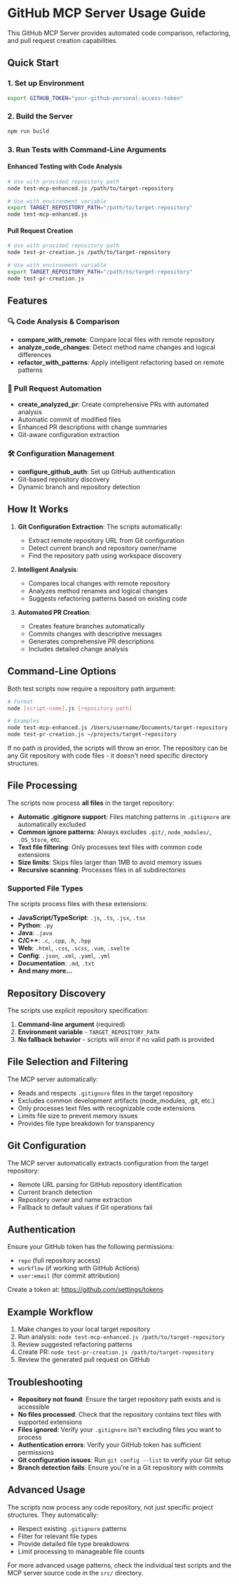 # GitHub MCP Server Usage Guide

This GitHub MCP Server provides automated code comparison, refactoring, and pull request creation capabilities.

## Quick Start

### 1. Set up Environment
```bash
export GITHUB_TOKEN="your-github-personal-access-token"
```

### 2. Build the Server
```bash
npm run build
```

### 3. Run Tests with Command-Line Arguments

#### Enhanced Testing with Code Analysis
```bash
# Use with provided repository path
node test-mcp-enhanced.js /path/to/target-repository

# Use with environment variable
export TARGET_REPOSITORY_PATH="/path/to/target-repository"
node test-mcp-enhanced.js
```

#### Pull Request Creation
```bash
# Use with provided repository path
node test-pr-creation.js /path/to/target-repository

# Use with environment variable
export TARGET_REPOSITORY_PATH="/path/to/target-repository"
node test-pr-creation.js
```

## Features

### 🔍 Code Analysis & Comparison
- **compare_with_remote**: Compare local files with remote repository
- **analyze_code_changes**: Detect method name changes and logical differences
- **refactor_with_patterns**: Apply intelligent refactoring based on remote patterns

### 🚀 Pull Request Automation
- **create_analyzed_pr**: Create comprehensive PRs with automated analysis
- Automatic commit of modified files
- Enhanced PR descriptions with change summaries
- Git-aware configuration extraction

### 🛠️ Configuration Management
- **configure_github_auth**: Set up GitHub authentication
- Git-based repository discovery
- Dynamic branch and repository detection

## How It Works

1. **Git Configuration Extraction**: The scripts automatically:
   - Extract remote repository URL from Git configuration
   - Detect current branch and repository owner/name
   - Find the repository path using workspace discovery

2. **Intelligent Analysis**: 
   - Compares local changes with remote repository
   - Analyzes method renames and logical changes
   - Suggests refactoring patterns based on existing code

3. **Automated PR Creation**:
   - Creates feature branches automatically
   - Commits changes with descriptive messages
   - Generates comprehensive PR descriptions
   - Includes detailed change analysis

## Command-Line Options

Both test scripts now require a repository path argument:

```bash
# Format
node [script-name].js [repository-path]

# Examples
node test-mcp-enhanced.js /Users/username/Documents/target-repository
node test-pr-creation.js ~/projects/target-repository
```

If no path is provided, the scripts will throw an error. The repository can be any Git repository with code files - it doesn't need specific directory structures.

## File Processing

The scripts now process **all files** in the target repository:

- **Automatic .gitignore support**: Files matching patterns in `.gitignore` are automatically excluded
- **Common ignore patterns**: Always excludes `.git/`, `node_modules/`, `.DS_Store`, etc.
- **Text file filtering**: Only processes text files with common code extensions
- **Size limits**: Skips files larger than 1MB to avoid memory issues
- **Recursive scanning**: Processes files in all subdirectories

### Supported File Types

The scripts process files with these extensions:
- **JavaScript/TypeScript**: `.js`, `.ts`, `.jsx`, `.tsx`
- **Python**: `.py`
- **Java**: `.java`
- **C/C++**: `.c`, `.cpp`, `.h`, `.hpp`
- **Web**: `.html`, `.css`, `.scss`, `.vue`, `.svelte`
- **Config**: `.json`, `.xml`, `.yaml`, `.yml`
- **Documentation**: `.md`, `.txt`
- **And many more...**

## Repository Discovery

The scripts use explicit repository specification:

1. **Command-line argument** (required)
2. **Environment variable** - `TARGET_REPOSITORY_PATH`
3. **No fallback behavior** - scripts will error if no valid path is provided

## File Selection and Filtering

The MCP server automatically:
- Reads and respects `.gitignore` files in the target repository
- Excludes common development artifacts (node_modules, .git, etc.)
- Only processes text files with recognizable code extensions
- Limits file size to prevent memory issues
- Provides file type breakdown for transparency

## Git Configuration

The MCP server automatically extracts configuration from the target repository:
- Remote URL parsing for GitHub repository identification
- Current branch detection
- Repository owner and name extraction
- Fallback to default values if Git operations fail

## Authentication

Ensure your GitHub token has the following permissions:
- `repo` (full repository access)
- `workflow` (if working with GitHub Actions)
- `user:email` (for commit attribution)

Create a token at: https://github.com/settings/tokens

## Example Workflow

1. Make changes to your local target repository
2. Run analysis: `node test-mcp-enhanced.js /path/to/target-repository`
3. Review suggested refactoring patterns
4. Create PR: `node test-pr-creation.js /path/to/target-repository`
5. Review the generated pull request on GitHub

## Troubleshooting

- **Repository not found**: Ensure the target repository path exists and is accessible
- **No files processed**: Check that the repository contains text files with supported extensions
- **Files ignored**: Verify your `.gitignore` isn't excluding files you want to process
- **Authentication errors**: Verify your GitHub token has sufficient permissions
- **Git configuration issues**: Run `git config --list` to verify your Git setup
- **Branch detection fails**: Ensure you're in a Git repository with commits

## Advanced Usage

The scripts now process any code repository, not just specific project structures. They automatically:
- Respect existing `.gitignore` patterns
- Filter for relevant file types
- Provide detailed file type breakdowns
- Limit processing to manageable file counts

For more advanced usage patterns, check the individual test scripts and the MCP server source code in the `src/` directory.